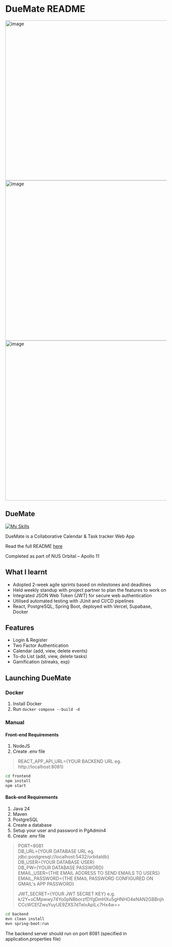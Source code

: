 # DueMate README
<img width="1250" height="500" alt="image" src="https://github.com/user-attachments/assets/dd8e705d-3798-4231-85cc-735f32a8a526" />
<img width="1250" height="500" alt="image" src="https://github.com/user-attachments/assets/0694bd11-4849-4a5a-abda-c954ad67e91d" />
<img width="1250" height="500" alt="image" src="https://github.com/user-attachments/assets/47dbf5b3-b650-48ef-b337-5d0923aa2f01" />


## DueMate
[![My Skills](https://skillicons.dev/icons?i=html,css,js,react,spring,vercel,supabase,docker)](https://skillicons.dev)

DueMate is a Collaborative Calendar & Task tracker Web App

Read the full README [here](https://docs.google.com/document/d/15fy2QGhf0_RZ2yMe-tuj9IIIkk6qiEsBR7B783kihD0/edit?tab=t.0)

Completed as part of NUS Orbital – Apollo 11

## What I learnt
- Adopted 2-week agile sprints based on milestones and deadlines
- Held weekly standup with project partner to plan the features to work on
- Integrated JSON Web Token (JWT) for secure web authentication
- Utilised automated testing with JUnit and CI/CD pipelines
- React, PostgreSQL, Spring Boot, deployed with Vercel, Supabase, Docker

## Features
- Login & Register
- Two Factor Authentication
- Calendar (add, view, delete events)
- To-do List (add, view, delete tasks)
- Gamification (streaks, exp)

## Launching DueMate
### Docker
1. Install Docker
2. Run ```docker compose --build -d```

### Manual
#### Front-end Requirements
1. NodeJS
2. Create .env file
  > REACT_APP_API_URL={YOUR BACKEND URL eg. http://localhost:8081}

```bash
cd frontend  
npm install  
npm start  
```
#### Back-end Requirements
1. Java 24
2. Maven
3. PostgreSQL
4. Create a database
5. Setup your user and password in PgAdmin4
6. Create .env file
  > PORT=8081  
  > DB_URL={YOUR DATABASE URL eg. jdbc:postgresql://localhost:5432/orbitaldb}  
  > DB_USER={YOUR DATABASE USER}  
  > DB_PW={YOUR DATABASE PASSWORD}  
  > EMAIL_USER={THE EMAIL ADDRESS TO SEND EMAILS TO USERS}  
  > EMAIL_PASSWORD={THE EMAIL PASSWORD CONFIGURED ON GMAIL's APP PASSWORD}
> 
> JWT_SECRET={YOUR JWT SECRET KEY}
e.g. k/2Y+oCMpwwy74Yo0pN8borzfDYgDmHXu5gHNHO4eNAN2GBBnjhCCcWCEfZwuYuyUE9ZXS7dTeIxApILc7Hx4w==

```bash  
cd backend  
mvn clean install  
mvn spring-boot:run  
```
The backend server should run on port 8081 (specified in application.properties file)
